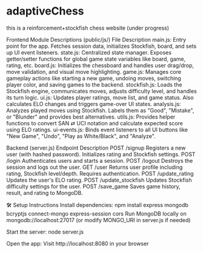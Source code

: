 # adaptiveChess
this is a reinforcement+stockfish chess website (under progress)

Frontend Module Descriptions (public/js/)
File Description
main.js:	Entry point for the app. Fetches session data, initializes Stockfish, board, and sets up UI event listeners.
state.js:	Centralized state manager. Exposes getter/setter functions for global game state variables like board, game, rating, etc.
board.js:	Initializes the chessboard and handles user drag/drop, move validation, and visual move highlighting.
game.js:	Manages core gameplay actions like starting a new game, undoing moves, switching player color, and saving games to the backend.
stockfish.js:	Loads the Stockfish engine, communicates moves, adjusts difficulty level, and handles its turn logic.
ui.js:	Updates player ratings, move list, and game status. Also calculates ELO changes and triggers game-over UI states.
analysis.js:	Analyzes played moves using Stockfish. Labels them as "Good", "Mistake", or "Blunder" and provides best alternatives.
utils.js:	Provides helper functions to convert SAN ⇄ UCI notation and calculate expected score using ELO ratings.
ui-events.js:	Binds event listeners to all UI buttons like "New Game", "Undo", "Play as White/Black", and "Analyze".

Backend (server.js)
Endpoint	Description
POST /signup	Registers a new user (with hashed password). Initializes rating and Stockfish settings.
POST /login	Authenticates users and starts a session.
POST /logout	Destroys the session and logs out the user.
GET /user	Returns user profile including rating, Stockfish level/depth. Requires authentication.
POST /update_rating	Updates the user's ELO rating.
POST /update_stockfish	Updates Stockfish difficulty settings for the user.
POST /save_game	Saves game history, result, and rating to MongoDB.

🛠 Setup Instructions
Install dependencies:
npm install express mongodb bcryptjs connect-mongo express-session cors
Run MongoDB locally on mongodb://localhost:27017
(or modify MONGO_URI in server.js if needed)

Start the server:
node server.js

Open the app:
Visit http://localhost:8080 in your browser
